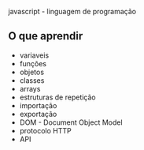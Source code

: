 <p>javascript - linguagem de programação</p>

<h2>O que aprendir</h2>
<ul>
    <li>variaveis</li>
    <li>funções</li>
    <li>objetos</li>
    <li>classes</li>
    <li>arrays</li>
    <li>estruturas de repetição</li>
    <li>importação</li>
    <li>exportação</li>
    <li>DOM - Document Object Model</li>
    <li>protocolo HTTP</li>
    <li>API</li>
</ul>